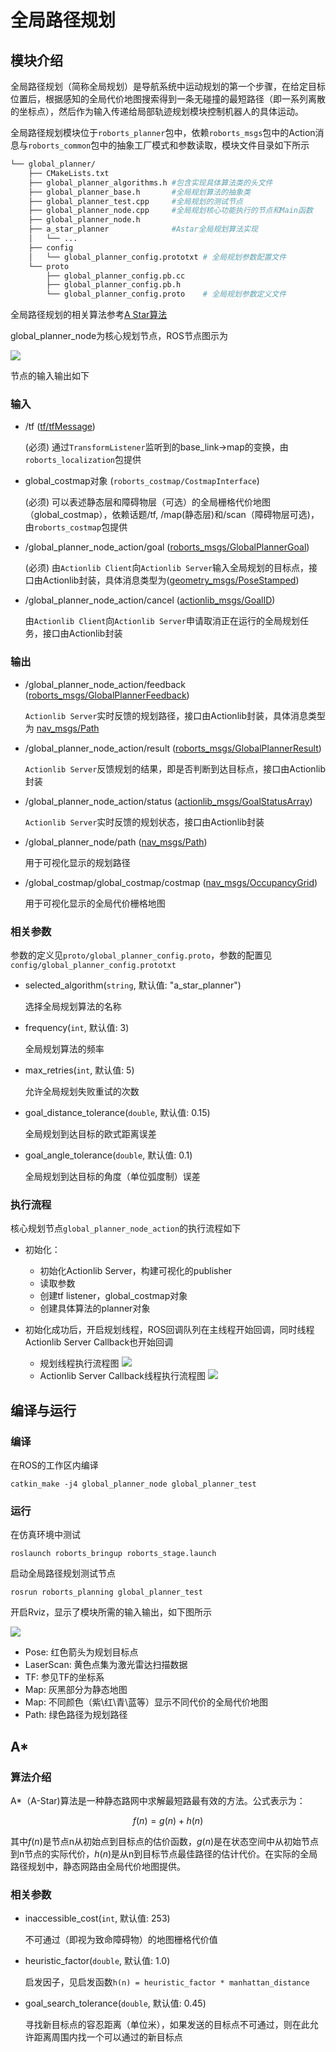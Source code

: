 # 全局路径规划

## 模块介绍

全局路径规划（简称全局规划）是导航系统中运动规划的第一个步骤，在给定目标位置后，根据感知的全局代价地图搜索得到一条无碰撞的最短路径（即一系列离散的坐标点），然后作为输入传递给局部轨迹规划模块控制机器人的具体运动。

全局路径规划模块位于`roborts_planner`包中，依赖`roborts_msgs`包中的Action消息与`roborts_common`包中的抽象工厂模式和参数读取，模块文件目录如下所示

```bash
└── global_planner/
    ├── CMakeLists.txt
    ├── global_planner_algorithms.h #包含实现具体算法类的头文件
    ├── global_planner_base.h       #全局规划算法的抽象类
    ├── global_planner_test.cpp     #全局规划的测试节点
    ├── global_planner_node.cpp     #全局规划核心功能执行的节点和Main函数
    ├── global_planner_node.h       
    ├── a_star_planner              #Astar全局规划算法实现
    │   └── ...
    ├── config
    │   └── global_planner_config.prototxt # 全局规划参数配置文件
    └── proto  
        ├── global_planner_config.pb.cc
        ├── global_planner_config.pb.h
        └── global_planner_config.proto    # 全局规划参数定义文件
 ```

全局路径规划的相关算法参考[A Star算法](sdk_docs/roborts_planning_global_planner?id=a) 

global_planner_node为核心规划节点，ROS节点图示为

![](https://rm-static.djicdn.com/documents/20758/63b3d8db24ce71547553505842780076.png)

节点的输入输出如下

### 输入

* /tf ([tf/tfMessage](http://docs.ros.org/api/tf/html/msg/tfMessage.html))

  (必须) 通过`TransformListener`监听到的base_link->map的变换，由`roborts_localization`包提供

* global_costmap对象 (`roborts_costmap/CostmapInterface`)

  (必须) 可以表述静态层和障碍物层（可选）的全局栅格代价地图（global_costmap），依赖话题/tf, /map(静态层)和/scan（障碍物层可选)，由`roborts_costmap`包提供

* /global_planner_node_action/goal ([roborts_msgs/GlobalPlannerGoal]())

  (必须) 由`Actionlib Client`向`Actionlib Server`输入全局规划的目标点，接口由Actionlib封装，具体消息类型为([geometry_msgs/PoseStamped](http://docs.ros.org/api/geometry_msgs/html/msg/PoseStamped.html))

* /global_planner_node_action/cancel ([actionlib_msgs/GoalID](http://docs.ros.org/api/actionlib_msgs/html/msg/GoalID.html))

  由`Actionlib Client`向`Actionlib Server`申请取消正在运行的全局规划任务，接口由Actionlib封装

### 输出

* /global_planner_node_action/feedback ([roborts_msgs/GlobalPlannerFeedback]())

  `Actionlib Server`实时反馈的规划路径，接口由Actionlib封装，具体消息类型为 [nav_msgs/Path](http://docs.ros.org/api/nav_msgs/html/msg/Path.html)

* /global_planner_node_action/result ([roborts_msgs/GlobalPlannerResult]())

  `Actionlib Server`反馈规划的结果，即是否判断到达目标点，接口由Actionlib封装

* /global_planner_node_action/status ([actionlib_msgs/GoalStatusArray](http://docs.ros.org/api/actionlib_msgs/html/msg/GoalStatusArray.html))  

  `Actionlib Server`实时反馈的规划状态，接口由Actionlib封装

* /global_planner_node/path ([nav_msgs/Path](http://docs.ros.org/api/nav_msgs/html/msg/Path.html))  

  用于可视化显示的规划路径

* /global_costmap/global_costmap/costmap ([nav_msgs/OccupancyGrid](http://docs.ros.org/api/nav_msgs/html/msg/OccupancyGrid.html))  

  用于可视化显示的全局代价栅格地图

### 相关参数

参数的定义见`proto/global_planner_config.proto`，参数的配置见`config/global_planner_config.prototxt`

* selected_algorithm(`string`, 默认值: "a_star_planner")

    选择全局规划算法的名称

* frequency(`int`, 默认值: 3)

    全局规划算法的频率

* max_retries(`int`, 默认值: 5)

    允许全局规划失败重试的次数

* goal_distance_tolerance(`double`, 默认值: 0.15)

    全局规划到达目标的欧式距离误差

* goal_angle_tolerance(`double`, 默认值: 0.1)

    全局规划到达目标的角度（单位弧度制）误差

### 执行流程

核心规划节点`global_planner_node_action`的执行流程如下

- 初始化： 
  - 初始化Actionlib Server，构建可视化的publisher
  - 读取参数
  - 创建tf listener，global_costmap对象
  - 创建具体算法的planner对象

- 初始化成功后，开启规划线程，ROS回调队列在主线程开始回调，同时线程Actionlib Server Callback也开始回调
  - 规划线程执行流程图
    ![](https://rm-static.djicdn.com/documents/20758/057c895762b7d1547553536324774678.png)
  - Actionlib Server Callback线程执行流程图
    ![](https://rm-static.djicdn.com/documents/20758/b93803f9be2aa1547553557409469215.png)


## 编译与运行

### 编译

在ROS的工作区内编译

```shell
catkin_make -j4 global_planner_node global_planner_test
```

### 运行

在仿真环境中测试

```shell
roslaunch roborts_bringup roborts_stage.launch
```

启动全局路径规划测试节点

```shell
rosrun roborts_planning global_planner_test
```
开启Rviz，显示了模块所需的输入输出，如下图所示

![](https://rm-static.djicdn.com/documents/20758/844f7b73e9a091547553578138533412.png)

- Pose: 红色箭头为规划目标点
- LaserScan: 黄色点集为激光雷达扫描数据
- TF: 参见TF的坐标系
- Map: 灰黑部分为静态地图
- Map: 不同颜色（紫\红\青\蓝等）显示不同代价的全局代价地图
- Path: 绿色路径为规划路径

## A*
### 算法介绍

A*（A-Star)算法是一种静态路网中求解最短路最有效的方法。公式表示为：

$$ f(n) = g(n) + h(n) $$

其中$f(n)$是节点n从初始点到目标点的估价函数，$g(n)$是在状态空间中从初始节点到n节点的实际代价，$h(n)$是从n到目标节点最佳路径的估计代价。在实际的全局路径规划中，静态网路由全局代价地图提供。

### 相关参数
* inaccessible_cost(`int`, 默认值: 253)

    不可通过（即视为致命障碍物）的地图栅格代价值

* heuristic_factor(`double`, 默认值: 1.0)

    启发因子，见启发函数`h(n) = heuristic_factor * manhattan_distance`

* goal_search_tolerance(`double`, 默认值: 0.45)

    寻找新目标点的容忍距离（单位米），如果发送的目标点不可通过，则在此允许距离周围内找一个可以通过的新目标点


